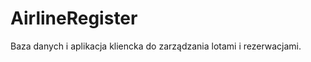 AirlineRegister
===============

Baza danych i aplikacja kliencka do zarządzania lotami i rezerwacjami.